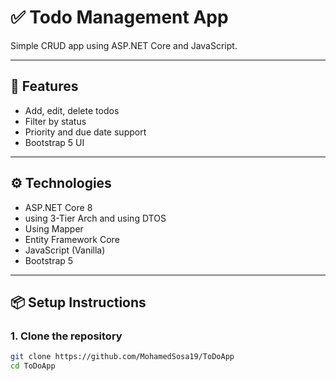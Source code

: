 ﻿# ✅ Todo Management App

Simple CRUD app using ASP.NET Core and JavaScript.

---

## 🚀 Features

- Add, edit, delete todos
- Filter by status
- Priority and due date support
- Bootstrap 5 UI

---

## ⚙️ Technologies

- ASP.NET Core 8 
- using 3-Tier Arch and using DTOS 
- Using Mapper 
- Entity Framework Core
- JavaScript (Vanilla)
- Bootstrap 5

---

## 📦 Setup Instructions

### 1. Clone the repository
```bash
git clone https://github.com/MohamedSosa19/ToDoApp
cd ToDoApp
